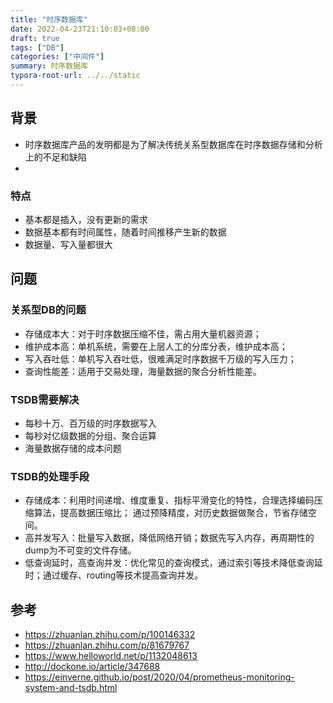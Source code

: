 ```yaml
---
title: "时序数据库"
date: 2022-04-23T21:10:03+08:00
draft: true
tags: ["DB"]
categories: ["中间件"]
summary: 时序数据库
typora-root-url: ../../static
---
```


## 背景

- 时序数据库产品的发明都是为了解决传统关系型数据库在时序数据存储和分析上的不足和缺陷
- 

### 特点

- 基本都是插入，没有更新的需求
- 数据基本都有时间属性，随着时间推移产生新的数据
- 数据量、写入量都很大

## 问题

### 关系型DB的问题

- 存储成本大：对于时序数据压缩不佳，需占用大量机器资源；
- 维护成本高：单机系统，需要在上层人工的分库分表，维护成本高；
- 写入吞吐低：单机写入吞吐低，很难满足时序数据千万级的写入压力；
- 查询性能差：适用于交易处理，海量数据的聚合分析性能差。

### TSDB需要解决

- 每秒十万、百万级的时序数据写入
- 每秒对亿级数据的分组、聚合运算
- 海量数据存储的成本问题

### TSDB的处理手段

- 存储成本：利用时间递增、维度重复、指标平滑变化的特性，合理选择编码压缩算法，提高数据压缩比；
  通过预降精度，对历史数据做聚合，节省存储空间。
- 高并发写入：批量写入数据，降低网络开销；数据先写入内存，再周期性的dump为不可变的文件存储。
- 低查询延时，高查询并发：优化常见的查询模式，通过索引等技术降低查询延时；通过缓存、routing等技术提高查询并发。

## 参考

- https://zhuanlan.zhihu.com/p/100146332
- https://zhuanlan.zhihu.com/p/81679767
- https://www.helloworld.net/p/1132048613
- http://dockone.io/article/347688
- https://einverne.github.io/post/2020/04/prometheus-monitoring-system-and-tsdb.html
